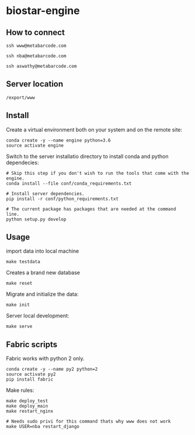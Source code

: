# biostar-engine

## How to connect

    ssh www@metabarcode.com
    
    ssh nba@metabarcode.com
    
    ssh aswathy@metabarcode.com
    

## Server location

    /export/www
    
## Install

Create a virtual environment both on your system and on the remote site:

    conda create -y --name engine python=3.6
    source activate engine
    
    
Switch to the server installatio directory to install conda and python dependecies:

    # Skip this step if you don't wish to run the tools that come with the engine.
    conda install --file conf/conda_requirements.txt
    
    # Install server dependencies.
    pip install -r conf/python_requirements.txt
    
    # The current package has packages that are needed at the command line.
    python setup.py develop
    

## Usage

import data into local machine

    make testdata

Creates a brand new database

    make reset 

Migrate and initialize the data:

    make init
   
Server local development:
   
    make serve

## Fabric scripts

Fabric works with python 2 only.
     
    conda create -y --name py2 python=2
    source activate py2
    pip install fabric
    
Make rules:

    make deploy_test
    make deploy_main
    make restart_nginx
    
    # Needs sudo privi for this command thats why www does not work
    make USER=nba restart_django


    
    
